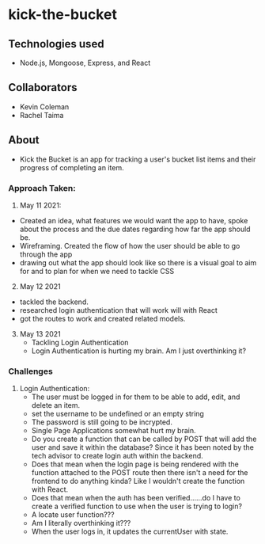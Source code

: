 # kick-the-bucket

## Technologies used
- Node.js, Mongoose, Express, and React

## Collaborators
- Kevin Coleman
- Rachel Taima

## About
- Kick the Bucket is an app for tracking a user's bucket list items and their progress of completing an item.

### Approach Taken:
1. May 11 2021:
  - Created an idea, what features we would want the app to have, spoke about the process and the due dates regarding how far the app should be.
  - Wireframing. Created the flow of how the user should be able to go through the app
  - drawing out what the app should look like so there is a visual goal to aim for and to plan for when we need to tackle CSS
2. May 12 2021
  - tackled the backend.
  - researched login authentication that will work will with React
  - got the routes to work and created related models.
3. May 13 2021
   - Tackling Login Authentication
   - Login Authentication is hurting my brain. Am I just overthinking it?

### Challenges
1. Login Authentication:
   - The user must be logged in for them to be able to add, edit, and delete an item.
   - set the username to be undefined or an empty string
   - The password is still going to be incrypted.
   - Single Page Applications somewhat hurt my brain.
   - Do you create a function that can be called by POST that will add the user and save it within the database? Since it has been noted by the tech advisor to create login auth within the backend.
   - Does that mean when the login page is being rendered with the function attached to the POST route then there isn't a need for the frontend to do anything kinda? Like I wouldn't create the function with React.
   - Does that mean when the auth has been verified......do I have to create a verified function to use when the user is trying to login?
   - A locate user function???
   - Am I literally overthinking it???
   - When the user logs in, it updates the currentUser with state.
